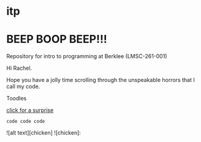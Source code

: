 # itp
# BEEP BOOP BEEP!!!

Repository for intro to programming at Berklee (LMSC-261-001)

Hi Rachel.

Hope you have a jolly time scrolling through the unspeakable horrors that I call my code.

Toodles

[click for a surprise](https://www.youtube.com/watch?v=tx2LXzM-Q2A&ab_channel=zamsire)

`code code code`

![alt text][chicken]
![chicken]:

